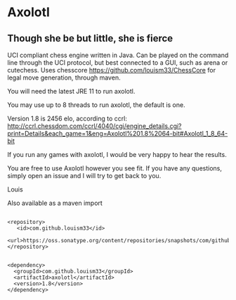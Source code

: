 # Axolotl
## Though she be but little, she is fierce
UCI compliant chess engine written in Java. Can be played on the command line through the UCI protocol, but best connected to a GUI, such as arena or cutechess.
Uses chesscore https://github.com/louism33/ChessCore for legal move generation, through maven.

You will need the latest JRE 11 to run axolotl.

You may use up to 8 threads to run axolotl, the default is one.

Version 1.8 is 2456 elo, according to ccrl: http://ccrl.chessdom.com/ccrl/4040/cgi/engine_details.cgi?print=Details&each_game=1&eng=Axolotl%201.8%2064-bit#Axolotl_1_8_64-bit

If you run any games with axolotl, I would be very happy to hear the results.
    
You are free to use Axolotl however you see fit. If you have any questions, simply open an issue and I will try to get back to you.

Louis
 
 
Also available as a maven import
 
 ```

<repository>
    <id>com.github.louism33</id>
    <url>https://oss.sonatype.org/content/repositories/snapshots/com/github/louism33/axolotl/</url>
</repository>
```
```

<dependency>
  <groupId>com.github.louism33</groupId>
  <artifactId>axolotl</artifactId>
  <version>1.8</version>
</dependency>
```
